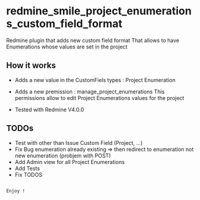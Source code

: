 redmine_smile_project_enumerations_custom_field_format
=================================================

Redmine plugin that adds new custom field format
That allows to have Enumerations whose values are
set in the project

## How it works

* Adds a new value in the CustomFiels types :
Project Enumeration
* Adds a new premission : manage_project_enumerations
This permissions allow to edit Project Enumerations values for the project

* Tested with Redmine V4.0.0

## TODOs

* Test with other than Issue Custom Field (Project, ...)
* Fix Bug enumeration already existing => then redirect
to enumeration not new enumeration (probjem with POST)
* Add Admin view for all Project Enumerations
* Add Tests
* Fix TODOS

```

Enjoy !
